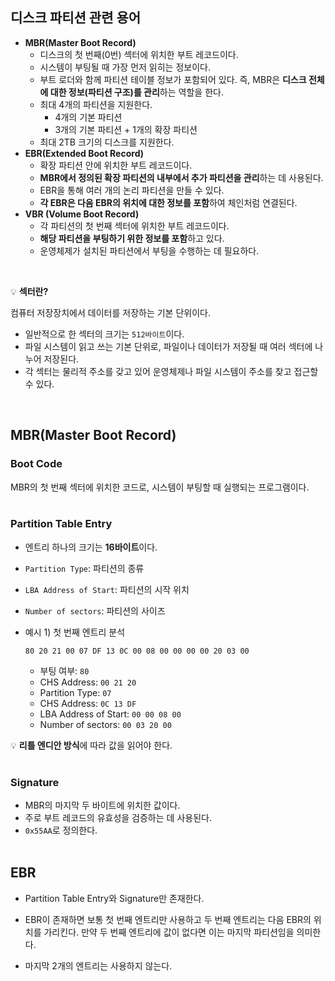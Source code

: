 ## 디스크 파티션 관련 용어

- **MBR(Master Boot Record)**
    - 디스크의 첫 번째(0번) 섹터에 위치한 부트 레코드이다.
    - 시스템이 부팅될 때 가장 먼저 읽히는 정보이다.
    - 부트 로더와 함께 파티션 테이블 정보가 포함되어 있다. 즉, MBR은 **디스크 전체에 대한 정보(파티션 구조)를 관리**하는 역할을 한다.
    - 최대 4개의 파티션을 지원한다.
        - 4개의 기본 파티션
        - 3개의 기본 파티션 + 1개의 확장 파티션
    - 최대 2TB 크기의 디스크를 지원한다.
- **EBR(Extended Boot Record)**
    - 확장 파티션 안에 위치한 부트 레코드이다.
    - **MBR에서 정의된 확장 파티션의 내부에서 추가 파티션을 관리**하는 데 사용된다.
    - EBR을 통해 여러 개의 논리 파티션을 만들 수 있다.
    - **각 EBR은 다음 EBR의 위치에 대한 정보를 포함**하여 체인처럼 연결된다.
- **VBR (Volume Boot Record)**
    - 각 파티션의 첫 번째 섹터에 위치한 부트 레코드이다.
    - **해당 파티션을 부팅하기 위한 정보를 포함**하고 있다.
    - 운영체제가 설치된 파티션에서 부팅을 수행하는 데 필요하다.

</br>

💡 **섹터란?**

컴퓨터 저장장치에서 데이터를 저장하는 기본 단위이다.

- 일반적으로 한 섹터의 크기는 `512바이트`이다.
- 파일 시스템이 읽고 쓰는 기본 단위로, 파일이나 데이터가 저장될 때 여러 섹터에 나누어 저장된다.
- 각 섹터는 물리적 주소를 갖고 있어 운영체제나 파일 시스템이 주소를 찾고 접근할 수 있다.
</br>

## MBR(Master Boot Record)


### Boot Code

MBR의 첫 번째 섹터에 위치한 코드로, 시스템이 부팅할 때 실행되는 프로그램이다.
</br></br>
### Partition Table Entry


- 엔트리 하나의 크기는 **16바이트**이다.
- `Partition Type`: 파티션의 종류
- `LBA Address of Start`: 파티션의 시작 위치
- `Number of sectors`: 파티션의 사이즈


- 예시 1) 첫 번째 엔트리 분석
    
    `80 20 21 00 07 DF 13 0C 00 08 00 00 00 00 20 03 00`
    
    - 부팅 여부: `80`
    - CHS Address: `00 21 20`
    - Partition Type: `07`
    - CHS Address: `0C 13 DF`
    - LBA Address of Start: `00 00 08 00`
    - Number of sectors: `00 03 20 00`

💡 **리틀 엔디안 방식**에 따라 값을 읽어야 한다.
</br></br>

### Signature


- MBR의 마지막 두 바이트에 위치한 값이다.
- 주로 부트 레코드의 유효성을 검증하는 데 사용된다.
- `0x55AA`로 정의한다.
</br></br>   

## EBR


- Partition Table Entry와 Signature만 존재한다.
- EBR이 존재하면 보통 첫 번째 엔트리만 사용하고 두 번째 엔트리는 다음 EBR의 위치를 가리킨다. 만약 두 번째 엔트리에 값이 없다면 이는 마지막 파티션임을 의미한다.
    
    
- 마지막 2개의 엔트리는 사용하지 않는다.

